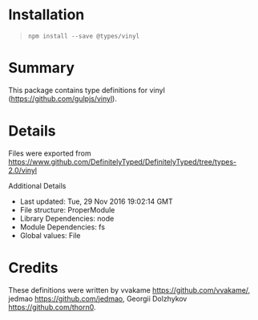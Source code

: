 # Installation
> `npm install --save @types/vinyl`

# Summary
This package contains type definitions for vinyl (https://github.com/gulpjs/vinyl).

# Details
Files were exported from https://www.github.com/DefinitelyTyped/DefinitelyTyped/tree/types-2.0/vinyl

Additional Details
 * Last updated: Tue, 29 Nov 2016 19:02:14 GMT
 * File structure: ProperModule
 * Library Dependencies: node
 * Module Dependencies: fs
 * Global values: File

# Credits
These definitions were written by vvakame <https://github.com/vvakame/>, jedmao <https://github.com/jedmao>, Georgii Dolzhykov <https://github.com/thorn0>.
